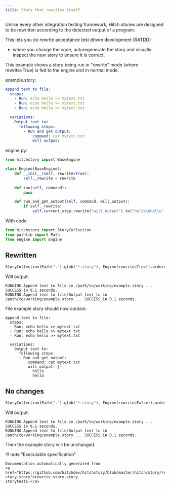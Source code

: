 ```yaml
---
title: Story that rewrites itself
---
```




Unlike every other integration testing framework, Hitch stories
are designed to be rewritten according to the detected output of
a program.

This lets you do rewrite acceptance test driven development (RATDD)
- where you change the code, autoregenerate the story and visually
inspect the new story to ensure it is correct.

This example shows a story being run in "rewrite" mode (where
rewrite=True) is fed to the engine and in normal mode.




example.story:

```yaml
Append text to file:
  steps:
    - Run: echo hello >> mytext.txt
    - Run: echo hello >> mytext.txt
    - Run: echo hello >> mytext.txt

  variations:
    Output text to:
      following steps:
        - Run and get output:
            command: cat mytext.txt
            will output: 
```
engine.py:

```python
from hitchstory import BaseEngine

class Engine(BaseEngine):
    def __init__(self, rewrite=True):
        self._rewrite = rewrite
    
    def run(self, command):
        pass

    def run_and_get_output(self, command, will_output):
        if self._rewrite:
            self.current_step.rewrite("will_output").to("hello\nhello")
```

With code:

```python
from hitchstory import StoryCollection
from pathlib import Path
from engine import Engine

```




## Rewritten







```python
StoryCollection(Path(".").glob("*.story"), Engine(rewrite=True)).ordered_by_name().play()

```

Will output:
```
RUNNING Append text to file in /path/to/working/example.story ... SUCCESS in 0.1 seconds.
RUNNING Append text to file/Output text to in /path/to/working/example.story ... SUCCESS in 0.1 seconds.
```




File example.story should now contain:

```
Append text to file:
  steps:
  - Run: echo hello >> mytext.txt
  - Run: echo hello >> mytext.txt
  - Run: echo hello >> mytext.txt

  variations:
    Output text to:
      following steps:
      - Run and get output:
          command: cat mytext.txt
          will output: |-
            hello
            hello
```


## No changes







```python
StoryCollection(Path(".").glob("*.story"), Engine(rewrite=False)).ordered_by_name().play()

```

Will output:
```
RUNNING Append text to file in /path/to/working/example.story ... SUCCESS in 0.1 seconds.
RUNNING Append text to file/Output text to in /path/to/working/example.story ... SUCCESS in 0.1 seconds.
```




Then the example story will be unchanged.







!!! note "Executable specification"

    Documentation automatically generated from 
    <a href="https://github.com/hitchdev/hitchstory/blob/master/hitch/story/rewrite-story.story">rewrite-story.story
    storytests.</a>

